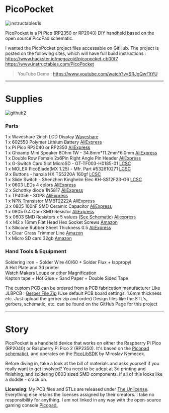 # PicoPocket

![instructables1s](https://github.com/user-attachments/assets/68e71f5b-aba1-48d3-aa38-4c6065e3b26e)

PicoPocket is a Pi Pico (RP2350 or RP2040) DIY handheld based on the open source PicoPad schematic.

I wanted the PicoPocket project files accessable on GitHub. The project is posted on the following sites, which will have full build instructions :  
https://www.hackster.io/megazoid/picopocket-cb00f7  
https://www.instructables.com/PicoPocket  

> YouTube Demo : https://www.youtube.com/watch?v=SRJgQwf1tYU
  
________________________________________________________________  
  
# Supplies

![github2](https://github.com/user-attachments/assets/fc845ee8-5117-49df-b2e4-5d226432800c)

### Parts
1 x Waveshare 2inch LCD Display [Waveshare](https://www.waveshare.com/2inch-lcd-module.htm)  
1 x 602550 Polymer Lithium Battery [AliExpress](https://vi.aliexpress.com/item/1005006898814536.html)  
1 x Pi Pico RP2040 or RP2350 [AliExpress](https://vi.aliexpress.com/w/wholesale-Pi-Pico-rp2350.html)  
1 x Ghxamp Mini Speaker 8Ohm 1W - 34.8mm\*11.2mm\*6.0mm [AliExpress](https://vi.aliexpress.com/item/33035261832.html)  
1 x Double Row Female 2x6Pin Right Angle Pin Header [AliExpress](https://vi.aliexpress.com/item/1005001340091287.html)  
1 x G-Switch Card Slot MicroSD - GT-TF003-H0185-01 [LCSC](https://lcsc.com/product-detail/SD-Card-Memory-Card-Connector_G-Switch-GT-TF003-H0185-01_C5155563.html)  
1 x MOLEX PicoBlade(MX 1.25) - Mfr. Part #532610271 [LCSC](https://lcsc.com/product-detail/Wire-To-Board-Connector_MOLEX-532610271_C177225.html)  
9 x Buttons - hanxia HX TS5220A 160gf [LCSC](https://lcsc.com/product-detail/Tactile-Switches_hanxia-HX-TS5220A-160gf_C5340185.html)  
1 x Slide Switch - Shenzhen Kinghelm Elec KH-SS12F23-G6 [LCSC](https://lcsc.com/product-detail/Slide-Switches_Shenzhen-Kinghelm-Elec-KH-SS12F23-G6_C5274466.html)  
1 x 0603 LEDs 4 colors [AliExpress](https://vi.aliexpress.com/item/1005005431944057.html)  
2 x Schottky diode 1N5817 [AliExpress](https://vi.aliexpress.com/item/1005001835967051.html)  
1 x TP4056 - SOP8 [AliExpress](https://vi.aliexpress.com/item/1005002806456248.html)  
1 x NPN Transistor MMBT2222A [AliExpress](https://www.aliexpress.com/w/wholesale-MMBT2222A.html?)  
3 x 0805 100nF SMD Ceramic Capacitor [AliExpress](https://vi.aliexpress.com/item/1005005690917856.html)  
1 x 0805 0.4 Ohm SMD Resistor [AliExpress](https://vi.aliexpress.com/item/1005002991938153.html)  
5 x 0603 SMD Resistors x 5 values [(See Schematic)](https://github.com/Megazoids-Hut/Picopocket/blob/main/schematic/schematic_picopocket_2024-10-22.png) [Aliexpress](https://vi.aliexpress.com/item/1005006301580629.html?)  
4 x M2 x 16mm Flat Head Hex Socket Screws [Amazon](https://www.amazon.co.uk/FandWay-Countersunk-Machine-Washers-Assortment/dp/B0B7JLDV6V/?th=1)  
1 x Silicone Rubber Sheet Thickness 0.5 [AliExpress](https://vi.aliexpress.com/item/1005006921978058.html)  
1 x Clear Grass Trimmer Line [Amazon](https://www.amazon.co.uk/Oregon-69-482-CL-Round-Strimmer-Trimmers/dp/B07SQKP6B3/)  
1 x Micro SD card 32gb [Amazon](https://www.amazon.com/dp/B0C1Y87VT3?th=1)  

### Hand Tools & Equipment  

Soldering iron + Solder Wire 40/60 + Solder Flux + Isopropyl  
A Hot Plate and 3d printer  
Watch Makers Loupe or other Magnification  
Kapton tape + Hot Glue + Sand Paper + Double Sided Tape   

The custom PCB can be ordered from a PCB fabrication manufacturer Like JLBPCB : [Gerber File Zip](https://github.com/Megazoids-Hut/Picopocket/blob/main/gerber/gerber_pcb_pcb_picopocket-v4_2024-10-24.zip) (Use default PCB board settings. 1.6mm thickness etc. Just upload the gerber zip and order)
Design files like the STL's, gerbers, schematic, etc. can be found on the GitHub Page for this project
  
________________________________________________________________  
  
# Story

PicoPocket is a handheld device that works on either the Raspberry Pi Pico (RP2040) or Raspberry Pi Pico 2 (RP2350). It's based on the [Picopad schematic](https://github.com/Pajenicko/Picopad/blob/main/hardware/schematics/picopad-v1.0.pdf)), and operates on the [PicoLibSDK](http://www.breatharian.eu/hw/picolibsdk/index_en.html) by Miroslav Nemecek.  

Before diving in, take a look at the bill of materials and asks yourself if you really want to get involved? You need to be adept at 3d printing and finishing, and soldering 0603 sized SMD components. If all of this looks like a doddle - crack on.  

<b>Licensing</b>: My PCB files and STLs are released under [The Unlicense](https://unlicense.org/). Everything else retains the licenses assigned by their creators. I take no responsibility for anything. I am not linked in any way with the open-source gaming console [Picopad.](https://picopad.eu/en/)
